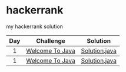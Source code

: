 # hackerrank
my hackerrank solution

<table>
 <thead>
     <tr> 
         <th align = "center"> Day </th>
         <th align = "center"> Challenge </th>
         <th align = "center"> Solution </th>
         </tr>
         
   </thead>
   <tbody> 
       <tr> 
         <td align = "center" > 1 </td>
         <td align = "center" > <a href = "https://www.hackerrank.com/challenges/welcome-to-java/problem"> 
         Welcome To Java </a> </td>
         <td align = "center" > <a href = "https://github.com/emrealkaya/hackerrank/blob/master/src/WelcomeToJava/Solution.java"> 
         Solution.java </a> </td>
         <tbody> 
       <tr> 
         <td align = "center" > 1 </td>
         <td align = "center" > <a href = "https://www.hackerrank.com/challenges/java-stdin-and-stdout-1/problem"> 
         Welcome To Java </a> </td>
         <td align = "center" > <a href = "https://github.com/emrealkaya/hackerrank/tree/master/src/JavaStdinAndStdout"> 
         Solution.java </a> </td>
